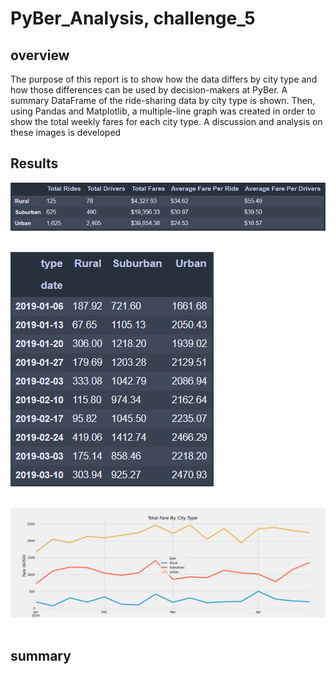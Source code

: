 # PyBer_Analysis, challenge_5
## overview
The purpose of this report is to show how the data differs by city type and how those differences can be used by decision-makers at PyBer.  A summary DataFrame of the ride-sharing data by city type is shown. Then, using Pandas and Matplotlib, a multiple-line graph was created in order to show the total weekly fares for each city type. A discussion and analysis on these images is developed

## Results

!["pyber_summary"](./Resources_5/pyber_summary_df.png)<br><br>

!["fare_sum_per_week"](./Resources_5/fare_sum_per_week.png)<br><br>

!["pyber_fare_summary"](./Resources_5/PyBer_fare_summary.png)<br><br>

## summary
